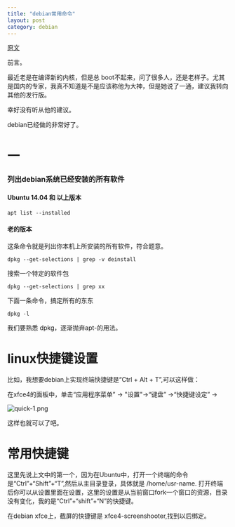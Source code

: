 ```yaml
---
title: "debian常用命令"
layout: post
category: debian
---
```


[原文](http://askubuntu.com/questions/17823/how-to-list-all-installed-packages)

前言。

最近老是在编译新的内核，但是总 boot不起来，问了很多人，还是老样子。尤其是国内的专家，我真不知道是不是应该称他为大神，但是她说了一通，建议我转向其他的发行版。

幸好没有听从他的建议。

debian已经做的非常好了。



# 一

### 列出debian系统已经安装的所有软件

#### Ubuntu 14.04 和 以上版本

	apt list --installed

#### 老的版本

这条命令就是列出你本机上所安装的所有软件，符合题意。

	dpkg --get-selections | grep -v deinstall

搜索一个特定的软件包

	dpkg --get-selections | grep xx

下面一条命令，搞定所有的东东

	dpkg -l

我们要熟悉 dpkg，逐渐抛弃apt-的用法。

# linux快捷键设置

比如，我想要debian上实现终端快捷键是“Ctrl + Alt + T”,可以这样做：

在xfce4的面板中，单击“应用程序菜单” -> "设置"->“键盘” ->“快捷键设定” ->

![quick-1.png](http://7pum5d.com1.z0.glb.clouddn.com/quick-1.png)

这样也就可以了吧。

# 常用快捷键

这里先说上文中的第一个，因为在Ubuntu中，打开一个终端的命令是“Ctrl”+“Shift”+“T”,然后从主目录登录，具体就是 /home/usr-name. 打开终端后你可以从设置里面在设置，这里的设置是从当前窗口fork一个窗口的资源，目录没有变化，我的是“Ctrl”+“shift”+“N”的快捷键。

在debian xfce上，截屏的快捷键是 xfce4-screenshooter,找到以后绑定。

